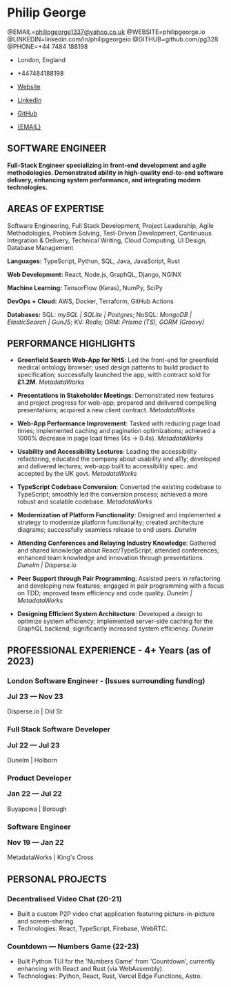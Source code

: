 # Philip George

@EMAIL=philipgeorge1337@yahoo.co.uk
@WEBSITE=philipgeorge.io
@LINKEDIN=linkedin.com/in/philipgeorgeio
@GITHUB=github.com/pg328
@PHONE=+44 7484 188198



<div class="headerInfo">

- London, England

- +447484188198

- [Website](https://{WEBSITE})

- [LinkedIn](https://{LINKEDIN})

- [GitHub](https://{GITHUB})

- [{EMAIL}](mailto://{EMAIL})
</div>

## SOFTWARE ENGINEER
<b> Full-Stack Engineer specializing in front-end development and agile methodologies. Demonstrated ability in high-quality end-to-end software delivery, enhancing system performance, and integrating modern technologies.</b>

## AREAS OF EXPERTISE
<p class="skillset-overview">
Software Engineering, Full Stack Development, Project Leadership, Agile Methodologies, Problem Solving, Test-Driven Development, Continuous Integration & Delivery, Technical Writing, Cloud Computing, UI Design, Database Management
</p>

<b>Languages:</b> TypeScript, Python, SQL, Java, JavaScript, Rust

<b>Web Development:</b> React, Node.js, GraphQL, Django, NGINX

<b>Machine Learning:</b> TensorFlow (Keras), NumPy, SciPy

<b>DevOps + Cloud:</b> AWS, Docker, Terraform, GitHub Actions

<b>Databases:</b> SQL: <i> mySQL | SQLite | Postgres</i>; NoSQL: <i>MongoDB | ElasticSearch | GunJS</i>; KV: <i>Redis</i>; ORM: <i>Prisma (TS), GORM (Groovy)</i>

## PERFORMANCE HIGHLIGHTS
<div class="performance-highlights">

- **Greenfield Search Web-App for NHS**: Led the front-end for greenfield medical ontology browser; used design patterns to build product to specification; successfully launched the app, witth contract sold for <b>£1.2M</b>. <i>MetadataWorks</i>

- **Presentations in Stakeholder Meetings**: Demonstrated new features and project progress for web-app; prepared and delivered compelling presentations; acquired a new client contract.  <i>MetadataWorks</i>

- **Web-App Performance Improvement**: Tasked with reducing page load times; implemented caching and pagination optimizations; achieved a 1000% decrease in page load times  (4s -> 0.4s). <i>MetadataWorks</i>

- **Usability and Accessibility Lectures**: Leading the accessibility refactoring, educated the company about usability and a11y; developed and delivered lectures; web-app built to accessibility spec. and accepted by the UK govt. <i>MetadataWorks</i>

- **TypeScript Codebase Conversion**: Converted the existing codebase to TypeScript; smoothly led the conversion process; achieved a more robust and scalable codebase. <i>MetadataWorks</i>

- **Modernization of Platform Functionality**: Designed and implemented a strategy to modernize platform functionality; created architecture diagrams; successfully seamless release to end users. <i>Dunelm</i>

- **Attending Conferences and Relaying Industry Knowledge**: Gathered and shared knowledge about React/TypeScript; attended conferences; enhanced team knowledge and innovation through presentations. <i>Dunelm | Disperse.io</i>

- **Peer Support through Pair Programming**: Assisted peers in refactoring and developing new features; engaged in pair programming with a focus on TDD; improved team efficiency and code quality. <i>Dunelm | MetadataWorks</i>

- **Designing Efficient System Architecture**: Developed a design to optimize system efficiency; implemented server-side caching for the GraphQL backend; significantly increased system efficiency. <i>Dunelm</i>

</div> 

## PROFESSIONAL EXPERIENCE - 4+ Years (as of 2023)


### London Software Engineer - (Issues surrounding funding) <p class="spacer"></p> Jul 23 &mdash; Nov 23
<p class="company-name">Disperse.io | Old St</p>

### Full Stack Software Developer <p class="spacer"></p> Jul 22 &mdash; Jul 23

<p class="company-name">Dunelm | Holborn</p>

### Product Developer  <p class="spacer"></p> Jan 22 &mdash; Jul 22
<p class="company-name">Buyapowa | Borough</p>

### Software Engineer <p class="spacer"></p> Nov 19 &mdash; Jan 22
<p class="company-name">MetadataWorks | King's Cross</p>

## PERSONAL PROJECTS
### Decentralised Video Chat (20-21)
- Built a custom P2P video chat application featuring picture-in-picture and screen-sharing.
- Technologies: React, TypeScript, Firebase, WebRTC.
<!-- 
### AI on Music Generation by Emotional Tone (2019 - 2020)
- Developed an AI model to analyze and generate music based on emotional tone.
- Technologies: GAN, CRNN, RNN, Python, TensorFlow (Keras), Spotify API. -->

### Countdown &mdash; Numbers Game (22-23)
- Built Python TUI for the 'Numbers Game' from 'Countdown', currently enhancing with React and Rust (via WebAssembly).
- Technologies: Python, React, Rust, Vercel Edge Functions, Astro.
</p>